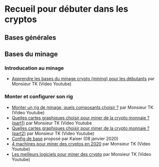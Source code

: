 # Recueil pour débuter dans les cryptos

## Bases générales

## Bases du minage

### Introducation au minage
* [Apprendre les bases du minage crypto (mining) pour les débutants](https://www.youtube.com/watch?v=GH_wiEm_fwc) par Monsieur TK (Video Youtube)

### Monter et configurer son rig

* [Monter un rig de minage, quels composants choisir ?](https://youtu.be/2s8w6k6-vN8) par Monsieur TK (Video Youtube)
* [Quelles cartes graphiques choisir pour miner de la crypto monnaie ? (part1)](https://youtu.be/qDJPIsOtupA) par Monsieur TK (Video Youtube
* [Quelles cartes graphiques choisir pour miner de la crypto monnaie ? (part2)](https://youtu.be/81mPwBG0mD4) par Monsieur TK (Video Youtube)
* [Config de base](Rigs%20de%20minage/Config%20de%20base.md) proposé par Kaiser (08 janvier 2020)
* [4 machines pour miner des cryptos en 2020](https://youtu.be/uTcVnwQp4a8) par Monsieur TK (Video Youtube)
* [Les meilleurs logiciels pour miner des crypto](https://youtu.be/2_JGKlcLOhs) par Monsieur TK (Video Youtube)
